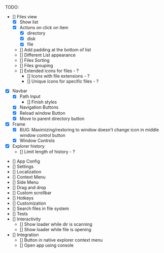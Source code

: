 TODO: 
- [] Files view
    - [x] Show list
    - [x] Actions on click on item
        - [x] directory
        - [x] disk
        - [x] file
    - [] Add padding at the bottom of list
    - [] Different List appearance
    - [] Files Sorting
    - [] Files grouping
    - [] Extended icons for files - ?
        - [] Icons with file extensions - ?
        - [] Unique icons for specific files - ?
- [x] Navbar
    - [x] Path Input
        - [] Finish styles
    - [x] Navigation Buttons
    - [x] Reload window Button
    - [x] Move to parent directory button
- [x] Frame
    - [x] BUG: Maximizing/restoring to window doesn't change icon in middle window control button
    - [x] Window Controls
- [x] Explorer history
    - [] Limit length of history - ?
- [] App Config
- [] Settings
- [] Localization
- [] Context Menu
- [] Side Menu
- [] Drag and drop
- [] Custom scrollbar
- [] Hotkeys
- [] Customization
- [] Search files in file system
- [] Tests
- [] Interactivity
    - [] Show loader while dir is scanning
    - [] Show loader while file is opening
- [] Integration
    - [] Button in native explorer context menu
    - [] Open app using console